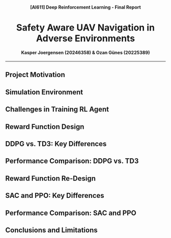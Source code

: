 <div align="center"><h4> [AI611] Deep Reinforcement Learning - Final Report</h4>
<h1>Safety Aware UAV Navigation in Adverse Environments</h1>
<h4>Kasper Joergensen (20246358) & Ozan Günes (20225389)</h4>
</div>

---

## Project Motivation

## Simulation Environment 

## Challenges in Training RL Agent

## Reward Function Design 

## DDPG vs. TD3: Key Differences

## Performance Comparison: DDPG vs. TD3

## Reward Function Re-Design

## SAC and PPO: Key Differences

## Performance Comparison: SAC and PPO

## Conclusions and Limitations
